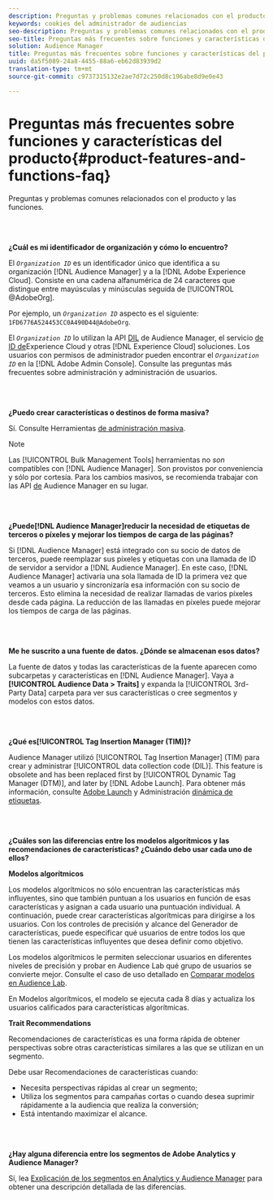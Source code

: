 ```yaml
---
description: Preguntas y problemas comunes relacionados con el producto y las funciones.
keywords: cookies del administrador de audiencias
seo-description: Preguntas y problemas comunes relacionados con el producto y las funciones.
seo-title: Preguntas más frecuentes sobre funciones y características del producto
solution: Audience Manager
title: Preguntas más frecuentes sobre funciones y características del producto
uuid: da5f5089-24a8-4455-88a6-eb62d83939d2
translation-type: tm+mt
source-git-commit: c9737315132e2ae7d72c250d8c196abe8d9e0e43

---
```



# Preguntas más frecuentes sobre funciones y características del producto{#product-features-and-functions-faq}

Preguntas y problemas comunes relacionados con el producto y las funciones.

<br> 

<!-- 

faq_features_functions.xml

 -->

**¿Cuál es mi identificador de organización y cómo lo encuentro?**

El *`Organization ID`* es un identificador único que identifica a su organización [!DNL Audience Manager] y a la [!DNL Adobe Experience Cloud]. Consiste en una cadena alfanumérica de 24 caracteres que distingue entre mayúsculas y minúsculas seguida de [!UICONTROL @AdobeOrg].

Por ejemplo, un *`Organization ID`* aspecto es el siguiente: `1FD6776A524453CC0A490D44@AdobeOrg`.

El *`Organization ID`* lo utilizan la API [DIL](../dil/dil-overview.md) de Audience Manager, el servicio [de ID de](https://marketing.adobe.com/resources/help/en_US/mcvid/)Experience Cloud y otras [!DNL Experience Cloud] soluciones. Los usuarios con permisos de administrador pueden encontrar el *`Organization ID`* en la [!DNL Adobe Admin Console]. Consulte las preguntas más frecuentes [](https://marketing.adobe.com/resources/help/en_US/mcloud/admin_getting_started.html)sobre administración y administración de usuarios.

<br> 

**¿Puedo crear características o destinos de forma masiva?**

Sí. Consulte Herramientas [de administración masiva](../reference/bulk-management-tools/bulk-management-intro.md).

>[!NOTE]
>
>Las [!UICONTROL Bulk Management Tools] herramientas no *son* compatibles con [!DNL Audience Manager]. Son provistos por conveniencia y sólo por cortesía. Para los cambios masivos, se recomienda trabajar con las API [de](../api/api.md) Audience Manager en su lugar.

<br> 

**¿Puede[!DNL Audience Manager]reducir la necesidad de etiquetas de terceros o píxeles y mejorar los tiempos de carga de las páginas?**

Si [!DNL Audience Manager] está integrado con su socio de datos de terceros, puede reemplazar sus píxeles y etiquetas con una llamada de ID de servidor a servidor a [!DNL Audience Manager]. En este caso, [!DNL Audience Manager] activaría una sola llamada de ID la primera vez que veamos a un usuario y sincronizaría esa información con su socio de terceros. Esto elimina la necesidad de realizar llamadas de varios píxeles desde cada página. La reducción de las llamadas en píxeles puede mejorar los tiempos de carga de las páginas.

<br> 

**Me he suscrito a una fuente de datos. ¿Dónde se almacenan esos datos?**

La fuente de datos y todas las características de la fuente aparecen como subcarpetas y características en [!DNL Audience Manager]. Vaya a **[!UICONTROL Audience Data > Traits]** y expanda la [!UICONTROL 3rd-Party Data] carpeta para ver sus características o cree segmentos y modelos con estos datos.

<br> 

**¿Qué es[!UICONTROL Tag Insertion Manager (TIM)]?**

Audience Manager utilizó [!UICONTROL Tag Insertion Manager] (TIM) para crear y administrar [!UICONTROL data collection code (DIL)]. This feature is obsolete and has been replaced first by [!UICONTROL Dynamic Tag Manager (DTM)], and later by [!DNL Adobe Launch]. Para obtener más información, consulte [Adobe Launch](https://docs.adobelaunch.com/) y Administración [dinámica de etiquetas](https://marketing.adobe.com/resources/help/en_US/dtm/).

<br> 

**¿Cuáles son las diferencias entre los modelos algorítmicos y las recomendaciones de características? ¿Cuándo debo usar cada uno de ellos?**

**Modelos algorítmicos**

Los modelos algorítmicos no sólo encuentran las características más influyentes, sino que también puntuan a los usuarios en función de esas características y asignan a cada usuario una puntuación individual. A continuación, puede crear características algorítmicas para dirigirse a los usuarios. Con los controles de precisión y alcance del Generador de características, puede especificar qué usuarios de entre todos los que tienen las características influyentes que desea definir como objetivo.

Los modelos algorítmicos le permiten seleccionar usuarios en diferentes niveles de precisión y probar en Audience Lab qué grupo de usuarios se convierte mejor. Consulte el caso de uso detallado en [Comparar modelos en Audience Lab](../features/audience-lab/audience-lab-use-cases.md#compare-models).

En Modelos algorítmicos, el modelo se ejecuta cada 8 días y actualiza los usuarios calificados para características algorítmicas.

**Trait Recommendations**

Recomendaciones de características es una forma rápida de obtener perspectivas sobre otras características similares a las que se utilizan en un segmento.

Debe usar Recomendaciones de características cuando:

* Necesita perspectivas rápidas al crear un segmento;
* Utiliza los segmentos para campañas cortas o cuando desea suprimir rápidamente a la audiencia que realiza la conversión;
* Está intentando maximizar el alcance.

<br> 

**¿Hay alguna diferencia entre los segmentos de Adobe Analytics y Audience Manager?**

Sí, lea [Explicación de los segmentos en Analytics y Audience Manager](https://marketing.adobe.com/resources/help/en_US/analytics/audiences/aam-analytics-segments.html) para obtener una descripción detallada de las diferencias.
